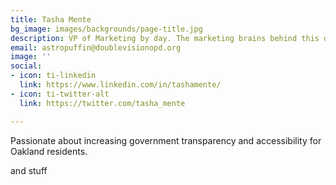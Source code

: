 ```yaml
---
title: Tasha Mente
bg_image: images/backgrounds/page-title.jpg
description: VP of Marketing by day. The marketing brains behind this operation.
email: astropuffin@doublevisionopd.org
image: ''
social:
- icon: ti-linkedin
  link: https://www.linkedin.com/in/tashamente/
- icon: ti-twitter-alt
  link: https://twitter.com/tasha_mente

---
```

Passionate about increasing government transparency and accessibility for Oakland residents.

and stuff